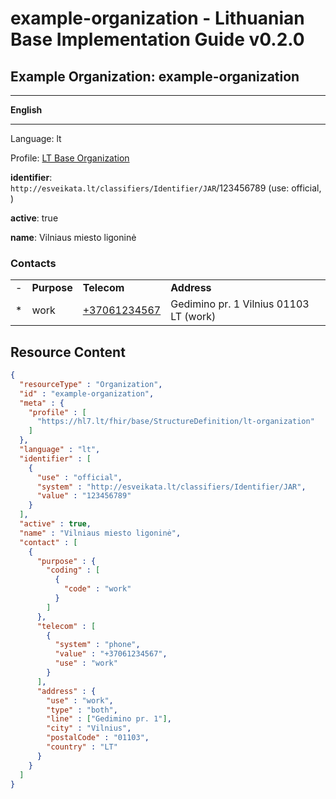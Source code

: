 # example-organization - Lithuanian Base Implementation Guide v0.2.0

## Example Organization: example-organization

-------

**English**

-------

Language: lt

Profile: [LT Base Organization](StructureDefinition-lt-organization.md)

**identifier**: `http://esveikata.lt/classifiers/Identifier/JAR`/123456789 (use: official, )

**active**: true

**name**: Vilniaus miesto ligoninė

### Contacts

| | | | |
| :--- | :--- | :--- | :--- |
| - | **Purpose** | **Telecom** | **Address** |
| * | work | [+37061234567](tel:+37061234567) | Gedimino pr. 1 Vilnius 01103 LT (work) |



## Resource Content

```json
{
  "resourceType" : "Organization",
  "id" : "example-organization",
  "meta" : {
    "profile" : [
      "https://hl7.lt/fhir/base/StructureDefinition/lt-organization"
    ]
  },
  "language" : "lt",
  "identifier" : [
    {
      "use" : "official",
      "system" : "http://esveikata.lt/classifiers/Identifier/JAR",
      "value" : "123456789"
    }
  ],
  "active" : true,
  "name" : "Vilniaus miesto ligoninė",
  "contact" : [
    {
      "purpose" : {
        "coding" : [
          {
            "code" : "work"
          }
        ]
      },
      "telecom" : [
        {
          "system" : "phone",
          "value" : "+37061234567",
          "use" : "work"
        }
      ],
      "address" : {
        "use" : "work",
        "type" : "both",
        "line" : ["Gedimino pr. 1"],
        "city" : "Vilnius",
        "postalCode" : "01103",
        "country" : "LT"
      }
    }
  ]
}

```
